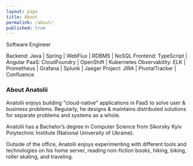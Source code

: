 ```yaml
---
layout: page
title: About
permalink: /about/
published: true
---
```

Software Engineer

Backend: Java | Spring | WebFlux | RDBMS | NoSQL
Frontend: TypeScript | Angular
PaaS: CloudFoundry | OpenShift | Kubernetes
Observability: ELK | Prometheus | Grafana | Splunk | Jaeger
Project: JIRA | PivotalTracker | Confluence

### About Anatolii

Anatolii enjoys building "cloud-native" applications in PaaS to solve user & business problems.
Regularly, he designs & maintains distributed solutions for separate problems and systems as a whole.

Anatolii has a Bachelor’s degree in Computer Science from Sikorsky Kyiv Polytechnic Institute (National University of Ukraine).

Outside of the office, Anatolii enjoys experimenting with different tools and technologies on his home server, reading non-fiction books, hiking, biking, roller skating, and traveling.
